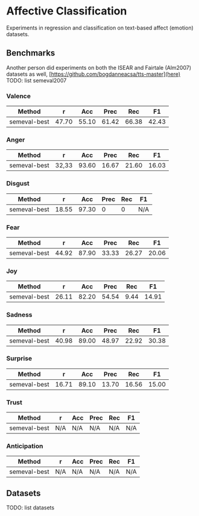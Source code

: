 # Affective Classification

Experiments in regression and classification on text-based affect (emotion) datasets.

## Benchmarks

Another person did experiments on both the ISEAR and Fairtale (Alm2007) datasets as well, [https://github.com/bogdanneacsa/tts-master](here)
TODO: list semeval2007

### Valence
| Method       | r     | Acc   | Prec  | Rec   | F1    |
|--------------|-------|-------|-------|-------|-------|
| semeval-best | 47.70 | 55.10 | 61.42 | 66.38 | 42.43 |


### Anger
| Method       | r     | Acc   | Prec  | Rec   | F1    |
|--------------|-------|-------|-------|-------|-------|
| semeval-best | 32,33 | 93.60  | 16.67 | 21.60 | 16.03 |

### Disgust
| Method       | r     | Acc   | Prec  | Rec   | F1    |
|--------------|-------|-------|-------|-------|-------|
| semeval-best | 18.55 | 97.30 | 0 | 0  | N/A |

### Fear
| Method       | r     | Acc   | Prec  | Rec   | F1    |
|--------------|-------|-------|-------|-------|-------|
| semeval-best | 44.92 | 87.90 | 33.33 | 26.27 | 20.06 |

### Joy
| Method       | r     | Acc   | Prec  | Rec   | F1    |
|--------------|-------|-------|-------|-------|-------|
| semeval-best | 26.11 | 82.20 | 54.54 | 9.44 | 14.91 |

### Sadness
| Method       | r     | Acc   | Prec  | Rec   | F1    |
|--------------|-------|-------|-------|-------|-------|
| semeval-best | 40.98 | 89.00 | 48.97 | 22.92 | 30.38 |

### Surprise
| Method       | r     | Acc   | Prec  | Rec   | F1    |
|--------------|-------|-------|-------|-------|-------|
| semeval-best | 16.71 | 89.10 | 13.70 | 16.56 | 15.00 |

### Trust
| Method       | r     | Acc   | Prec  | Rec   | F1    |
|--------------|-------|-------|-------|-------|-------|
| semeval-best| N/A | N/A | N/A | N/A | N/A |

### Anticipation
| Method       | r     | Acc   | Prec  | Rec   | F1    |
|--------------|-------|-------|-------|-------|-------|
| semeval-best| N/A | N/A | N/A | N/A | N/A |



## Datasets

TODO: list datasets


